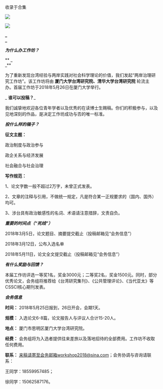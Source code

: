 

收录于合集

**_<img src='/images/597/2.png' width='auto' />_**

![](/images/597/3.jpeg)

**_  
_**

**_为什么办工作坊？_**

 ** _  
_**

为了重新发现台湾经验与两岸实践对社会科学理论的价值，我们发起“两岸治理研究工作坊”。该工作坊将由 **厦门大学台湾研究院、清华大学台湾研究院**
轮流主办。首届工作坊于2018年5月26日在厦门大学举行。

  

 _ **谁可以投稿？**_

我们诚挚地欢迎各位青年学者以及优秀的在读博士生赐稿。你们的积极参与，以及见地深刻的作品，是决定工作坊成功与否的唯一标准。

_**投什么样的稿子？**_

**征文主题：**

政治制度与政治参与

政企关系与经济发展

社会融合与社会治理

**写作规范：**

1、论文字数一般不超过2万字，未曾正式发表。

2、文章的注释与引用，不做统一规定，凡是符合某一正规要求的（国内、国外）均可。

3、涉台具有政治敏感性的名词、术语请注意措辞，文责自负。

_**重要的时间点（“死线”）**_

2018年3月5日，论文题目、摘要提交截止（投稿邮箱见“会务信息”）

2018年3月12日，公布入选名单

2018年5月11日，论文全文提交截止（投稿邮箱见“会务信息”）

_**有什么奖励与回馈？**_

本届工作坊评选一等奖1名，奖金3000元；二等奖2名，奖金1500元。同时，部分优秀论文，会务组将推荐给《台湾研究集刊》、《公共管理评论》、《当代亚太》等CSSCI核心期刊发表。

_**会务信息**_

**时间：** 2018年5月25日报到，26日开会，会期1天。

 **规模：** 入选论文6-8篇，论文报告人与评议人合计15-20人。

 **地点：** 厦门市思明区厦门大学台湾研究院。

 **经费：** 会务组将为入选者提供往来差旅以及落地招待的全部费用。工作坊不收取任何费用。

 **联系：** 来稿请寄至会务邮箱workshop2018@sina.com；会务协调与咨询请联系：

王同学：18559957485；

徐同学：15062587176。

  

